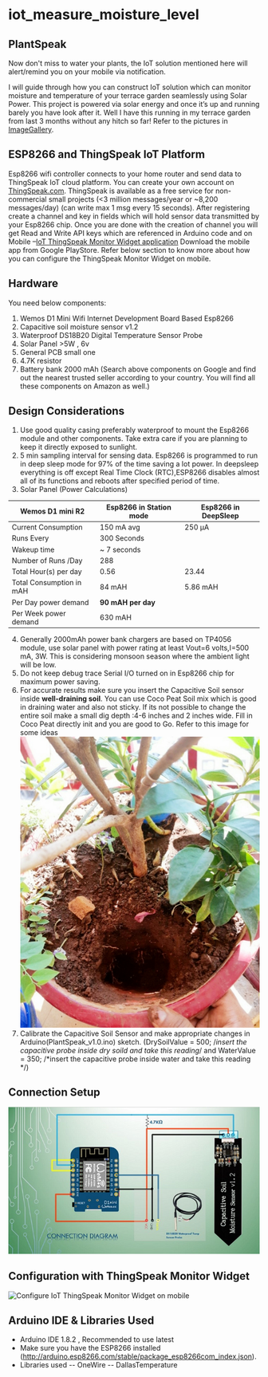 # iot_measure_moisture_level
## PlantSpeak
Now don't miss to water your plants, the IoT solution mentioned here will alert/remind you on your mobile via notification.

I will guide through how you can construct IoT solution which can monitor moisture and temperature of your terrace garden seamlessly using Solar Power. This project is powered via solar energy and once it’s up and running barely you have look after it. Well I have this running in my terrace garden from last 3 months without any hitch so far! Refer to the pictures in [ImageGallery](https://github.com/sujeet-ssv/iot_measure_moisture_level/tree/master/ImageGallery).

## ESP8266 and ThingSpeak IoT Platform
Esp8266 wifi controller connects to your home router and send data to ThingSpeak IoT cloud platform.  You can create your own account on [ThingSpeak.com](https://thingspeak.com/). ThingSpeak is available as a free service for non-commercial small projects (<3 million messages/year or ~8,200 messages/day) (can write max 1 msg every 15 seconds). After registering create a channel and key in fields which will hold sensor data transmitted by your Esp8266 chip. Once you are done with the creation of channel you will get Read and Write API keys which are referenced in Arduino code and on Mobile –[IoT ThingSpeak Monitor Widget application](https://play.google.com/store/apps/details?id=ua.livi.thingspeakmonitor&hl=en_US) Download the mobile app from Google PlayStore. Refer below section to know more about how you can configure the ThingSpeak Monitor Widget on mobile.
 

## Hardware
You need below components:
1. Wemos D1 Mini Wifi Internet Development Board Based Esp8266 
2. Capacitive soil moisture sensor v1.2
3. Waterproof DS18B20 Digital Temperature Sensor Probe
4. Solar Panel >5W , 6v
5. General PCB small one
6. 4.7K resistor 
7. Battery bank 2000 mAh
(Search above components on Google and find out the nearest trusted seller according to your country. You will find all these components on Amazon as well.)


## Design Considerations
1. Use good quality casing preferably waterproof to mount the Esp8266 module and other components. Take extra care if you are planning to keep it directly exposed to sunlight. 
2. 5 min sampling interval for sensing data. Esp8266 is programmed to run in deep sleep mode for 97% of the time saving a lot power. In deepsleep everything is off except Real Time Clock (RTC),ESP8266 disables almost all of its functions and reboots after specified period of time.
3. Solar Panel  (Power Calculations)

|    Wemos D1 mini R2            |    Esp8266 in Station mode     |    Esp8266  in DeepSleep    |
|--------------------------------|--------------------------------|-----------------------------|
|    Current Consumption         |           150 mA avg           |            250 µA           |
|    Runs Every                  |           300 Seconds          |                             |
|    Wakeup time                 |           ~ 7 seconds          |                             |
|    Number of Runs /Day         |               288              |                             |
|    Total Hour(s) per day       |              0.56              |            23.44            |
|    Total Consumption in mAH    |             84 mAH             |           5.86 mAH          |
|    Per Day power demand        |         <b> 90 mAH per day </b>         |                             |
|    Per Week power demand       |             630 mAH            |                             |

4. Generally 2000mAh power bank chargers are based on TP4056 module, use solar panel with power rating at least  Vout=6 volts,I=500 mA, 3W. This is considering monsoon season where the ambient light will be low. 
5. Do not keep debug trace Serial  I/O turned on in Esp8266 chip for maximum power saving.
6. For accurate results make sure you insert the Capacitive Soil sensor inside <b>well-draining soil</b>. You can use Coco Peat Soil mix which is good in draining water and also not sticky. If its not possible to change the entire soil make a small dig depth :4-6 inches and 2 inches wide. Fill in Coco Peat directly init and you are good to Go. Refer to this image for some ideas ![Coco Peat fill][cocopeat]
7. Calibrate the Capacitive Soil Sensor and make appropriate changes in Arduino(PlantSpeak_v1.0.ino) sketch. (DrySoilValue = 500; /*insert the capacitive probe inside dry soild and take this reading*/ and WaterValue = 350;  /*insert the capacitive probe inside water and take this reading */)

## Connection Setup
![Connection Diagram][conn]

## Configuration with ThingSpeak Monitor Widget
![Configure IoT ThingSpeak Monitor Widget on mobile][mobile-configure]

## Arduino IDE & Libraries Used
- Arduino IDE 1.8.2 , Recommended to use latest
- Make sure you have the ESP8266 installed (http://arduino.esp8266.com/stable/package_esp8266com_index.json).
- Libraries used
-- OneWire
-- DallasTemperature

[conn]: https://github.com/sujeet-ssv/iot_measure_moisture_level/raw/master/ImageGallery/Connection.JPG
[cocopeat]: https://github.com/sujeet-ssv/iot_measure_moisture_level/raw/master/ImageGallery/cocopeat.JPG
[mobile-configure]: https://github.com/sujeet-ssv/iot_measure_moisture_level/raw/master/ImageGallery/mobile-configure.JPG
